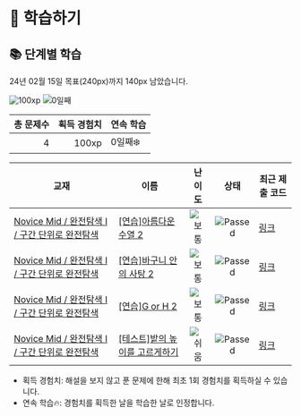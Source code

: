 # 📖 학습하기

## 📚 단계별 학습
24년 02월 15일 목표(240px)까지 140px 남았습니다.

![100xp](https://img.shields.io/badge/EXP-100xp-%235cb85c.svg?for-the-badge)
![0일째](https://img.shields.io/badge/연속학습-0일째-%23E34F26.svg?for-the-badge)

|총 문제수|획득 경험치|연속 학습|
|---:|---:|---|
4|100xp|0일째❄️|

|교재|이름|난이도|상태|최근 제출 코드|
|---|---|:---:|:---:|---|
|[Novice Mid / 완전탐색 I / 구간 단위로 완전탐색](https://www.codetree.ai/missions?missionId=5)|[[연습]아름다운 수열 2](https://www.codetree.ai/missions/5/problems/beautiful-sequence-2)|![보통][medium]|![Passed][passed]|[링크](https://github.com/154448/codetree-TILs/blob/main/240215/%EC%95%84%EB%A6%84%EB%8B%A4%EC%9A%B4%20%EC%88%98%EC%97%B4%202/beautiful-sequence-2.java)|
|[Novice Mid / 완전탐색 I / 구간 단위로 완전탐색](https://www.codetree.ai/missions?missionId=5)|[[연습]바구니 안의 사탕 2](https://www.codetree.ai/missions/5/problems/candy-in-the-basket-2)|![보통][medium]|![Passed][passed]|[링크](https://github.com/154448/codetree-TILs/blob/main/240215/%EB%B0%94%EA%B5%AC%EB%8B%88%20%EC%95%88%EC%9D%98%20%EC%82%AC%ED%83%95%202/candy-in-the-basket-2.java)|
|[Novice Mid / 완전탐색 I / 구간 단위로 완전탐색](https://www.codetree.ai/missions?missionId=5)|[[연습]G or H 2](https://www.codetree.ai/missions/5/problems/G-or-H-2)|![보통][medium]|![Passed][passed]|[링크](https://github.com/154448/codetree-TILs/blob/main/240215/G%20or%20H%202/G-or-H-2.java)|
|[Novice Mid / 완전탐색 I / 구간 단위로 완전탐색](https://www.codetree.ai/missions?missionId=5)|[[테스트]밭의 높이를 고르게하기](https://www.codetree.ai/missions/5/problems/equalizing-the-height-of-the-field)|![쉬움][easy]|![Passed][passed]|[링크](https://github.com/154448/codetree-TILs/blob/main/240215/%EB%B0%AD%EC%9D%98%20%EB%86%92%EC%9D%B4%EB%A5%BC%20%EA%B3%A0%EB%A5%B4%EA%B2%8C%ED%95%98%EA%B8%B0/equalizing-the-height-of-the-field.java)|


* 획득 경험치: 해설을 보지 않고 푼 문제에 한해 최초 1회 경험치를 획득하실 수 있습니다.
* 연속 학습🔥: 경험치를 획득한 날을 학습한 날로 인정합니다.










[b5]: https://img.shields.io/badge/Bronze_5-%235D3E31.svg
[b4]: https://img.shields.io/badge/Bronze_4-%235D3E31.svg
[b3]: https://img.shields.io/badge/Bronze_3-%235D3E31.svg
[b2]: https://img.shields.io/badge/Bronze_2-%235D3E31.svg
[b1]: https://img.shields.io/badge/Bronze_1-%235D3E31.svg
[s5]: https://img.shields.io/badge/Silver_5-%23394960.svg
[s4]: https://img.shields.io/badge/Silver_4-%23394960.svg
[s3]: https://img.shields.io/badge/Silver_3-%23394960.svg
[s2]: https://img.shields.io/badge/Silver_2-%23394960.svg
[s1]: https://img.shields.io/badge/Silver_1-%23394960.svg
[g5]: https://img.shields.io/badge/Gold_5-%23FFC433.svg
[g4]: https://img.shields.io/badge/Gold_4-%23FFC433.svg
[g3]: https://img.shields.io/badge/Gold_3-%23FFC433.svg
[g2]: https://img.shields.io/badge/Gold_2-%23FFC433.svg
[g1]: https://img.shields.io/badge/Gold_1-%23FFC433.svg
[p5]: https://img.shields.io/badge/Platinum_5-%2376DDD8.svg
[p4]: https://img.shields.io/badge/Platinum_4-%2376DDD8.svg
[p3]: https://img.shields.io/badge/Platinum_3-%2376DDD8.svg
[p2]: https://img.shields.io/badge/Platinum_2-%2376DDD8.svg
[p1]: https://img.shields.io/badge/Platinum_1-%2376DDD8.svg
[passed]: https://img.shields.io/badge/Passed-%23009D27.svg
[failed]: https://img.shields.io/badge/Failed-%23D24D57.svg
[easy]: https://img.shields.io/badge/쉬움-%235cb85c.svg?for-the-badge
[medium]: https://img.shields.io/badge/보통-%23FFC433.svg?for-the-badge
[hard]: https://img.shields.io/badge/어려움-%23D24D57.svg?for-the-badge